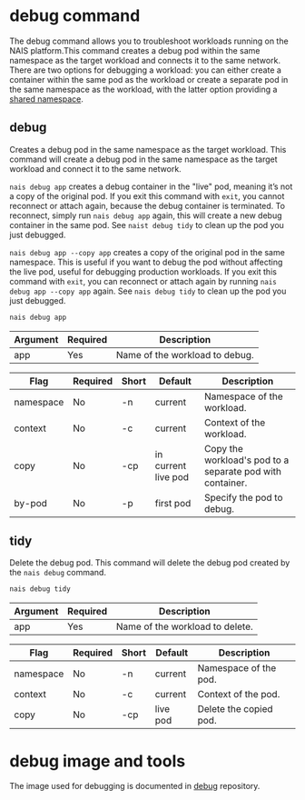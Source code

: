 # debug command

The debug command allows you to troubleshoot workloads running on the NAIS platform.This command creates a
debug pod within the same namespace as the target workload and connects it to the same network. There are two options
for debugging a workload: you can either create a container within the same pod as the workload or create a separate pod
in the same namespace as the workload, with the latter option providing
a [shared namespace](https://kubernetes.io/docs/tasks/configure-pod-container/share-process-namespace/).

## debug

Creates a debug pod in the same namespace as the target workload. This command will create a debug pod in the same
namespace as the target workload and connect it to the same network.

`nais debug app` creates a debug container in the "live" pod, meaning it’s not a copy of the original pod. If you exit
this command with `exit`, you cannot reconnect or attach again, because the debug container is terminated. To
reconnect, simply run `nais debug app` again, this will create a new debug container in the same pod. See
`naist debug tidy` to clean up the pod you just debugged.

`nais debug app --copy app` creates a copy of the original pod in the same namespace. This is useful if you want to
debug the pod without affecting the live pod, useful for debugging production workloads.
If you exit this command with `exit`, you can reconnect or attach again by
running `nais debug app --copy app` again. See `nais debug tidy` to clean up the pod you just debugged.

```bash
nais debug app
```

| Argument | Required | Description                    |
|----------|----------|--------------------------------|
| app      | Yes      | Name of the workload to debug. |

| Flag      | Required | Short | Default             | Description                                               |
|-----------|----------|-------|---------------------|-----------------------------------------------------------|
| namespace | No       | -n    | current             | Namespace of the workload.                                |
| context   | No       | -c    | current             | Context of the workload.                                  |
| copy      | No       | -cp   | in current live pod | Copy the workload's pod to a separate pod with container. |
| by-pod    | No       | -p    | first pod           | Specify the pod to debug.                                 |

## tidy

Delete the debug pod. This command will delete the debug pod created by the `nais debug` command.

```bash
nais debug tidy
```

| Argument | Required | Description                     |
|----------|----------|---------------------------------|
| app      | Yes      | Name of the workload to delete. |

| Flag      | Required | Short | Default  | Description            |
|-----------|----------|-------|----------|------------------------|
| namespace | No       | -n    | current  | Namespace of the pod.  |
| context   | No       | -c    | current  | Context of the pod.    |
| copy      | No       | -cp   | live pod | Delete the copied pod. |

# debug image and tools

The image used for debugging is documented in [debug](https://github.com/nais/debug/blob/main/flake.nix) repository.